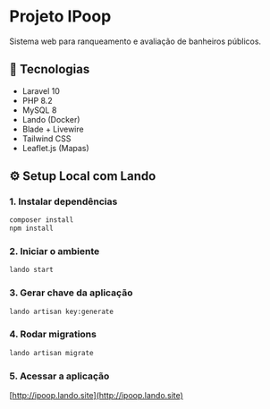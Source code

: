 # Projeto IPoop

Sistema web para ranqueamento e avaliação de banheiros públicos.

## 🚀 Tecnologias
- Laravel 10
- PHP 8.2
- MySQL 8
- Lando (Docker)
- Blade + Livewire
- Tailwind CSS
- Leaflet.js (Mapas)

## ⚙️ Setup Local com Lando

### 1. Instalar dependências
```bash
composer install
npm install
```

### 2. Iniciar o ambiente
```bash
lando start
```

### 3. Gerar chave da aplicação
```bash
lando artisan key:generate
```

### 4. Rodar migrations
```bash
lando artisan migrate
```

### 5. Acessar a aplicação
[http://ipoop.lando.site](http://ipoop.lando.site)